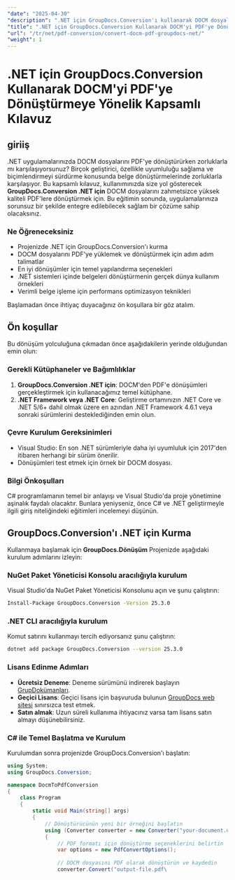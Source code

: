 ```yaml
---
"date": "2025-04-30"
"description": ".NET için GroupDocs.Conversion'ı kullanarak DOCM dosyalarını sorunsuz bir şekilde PDF'ye nasıl dönüştüreceğinizi öğrenin, uyumluluğu sağlayın ve biçimlendirmeyi koruyun. .NET geliştiricileri için mükemmel."
"title": ".NET için GroupDocs.Conversion Kullanarak DOCM'yi PDF'ye Dönüştürmeye Yönelik Kapsamlı Kılavuz"
"url": "/tr/net/pdf-conversion/convert-docm-pdf-groupdocs-net/"
"weight": 1
---
```


# .NET için GroupDocs.Conversion Kullanarak DOCM'yi PDF'ye Dönüştürmeye Yönelik Kapsamlı Kılavuz

## giriiş

.NET uygulamalarınızda DOCM dosyalarını PDF'ye dönüştürürken zorluklarla mı karşılaşıyorsunuz? Birçok geliştirici, özellikle uyumluluğu sağlama ve biçimlendirmeyi sürdürme konusunda belge dönüştürmelerinde zorluklarla karşılaşıyor. Bu kapsamlı kılavuz, kullanımınızda size yol gösterecek **GroupDocs.Conversion .NET için** DOCM dosyalarını zahmetsizce yüksek kaliteli PDF'lere dönüştürmek için. Bu eğitimin sonunda, uygulamalarınıza sorunsuz bir şekilde entegre edilebilecek sağlam bir çözüme sahip olacaksınız.

### Ne Öğreneceksiniz
- Projenizde .NET için GroupDocs.Conversion'ı kurma
- DOCM dosyalarını PDF'ye yüklemek ve dönüştürmek için adım adım talimatlar
- En iyi dönüşümler için temel yapılandırma seçenekleri
- .NET sistemleri içinde belgeleri dönüştürmenin gerçek dünya kullanım örnekleri
- Verimli belge işleme için performans optimizasyon teknikleri

Başlamadan önce ihtiyaç duyacağınız ön koşullara bir göz atalım.

## Ön koşullar

Bu dönüşüm yolculuğuna çıkmadan önce aşağıdakilerin yerinde olduğundan emin olun:

### Gerekli Kütüphaneler ve Bağımlılıklar
1. **GroupDocs.Conversion .NET için**: DOCM'den PDF'e dönüşümleri gerçekleştirmek için kullanacağımız temel kütüphane.
2. **.NET Framework veya .NET Core**: Geliştirme ortamınızın .NET Core ve .NET 5/6+ dahil olmak üzere en azından .NET Framework 4.6.1 veya sonraki sürümlerini desteklediğinden emin olun.

### Çevre Kurulum Gereksinimleri
- Visual Studio: En son .NET sürümleriyle daha iyi uyumluluk için 2017'den itibaren herhangi bir sürüm önerilir.
- Dönüşümleri test etmek için örnek bir DOCM dosyası.

### Bilgi Önkoşulları
C# programlamanın temel bir anlayışı ve Visual Studio'da proje yönetimine aşinalık faydalı olacaktır. Bunlara yeniyseniz, önce C# ve .NET geliştirmeyle ilgili giriş niteliğindeki eğitimleri incelemeyi düşünün.

## GroupDocs.Conversion'ı .NET için Kurma

Kullanmaya başlamak için **GroupDocs.Dönüşüm** Projenizde aşağıdaki kurulum adımlarını izleyin:

### NuGet Paket Yöneticisi Konsolu aracılığıyla kurulum
Visual Studio'da NuGet Paket Yöneticisi Konsolunu açın ve şunu çalıştırın:

```bash
Install-Package GroupDocs.Conversion -Version 25.3.0
```

### .NET CLI aracılığıyla kurulum
Komut satırını kullanmayı tercih ediyorsanız şunu çalıştırın:

```bash
dotnet add package GroupDocs.Conversion --version 25.3.0
```

### Lisans Edinme Adımları
- **Ücretsiz Deneme**: Deneme sürümünü indirerek başlayın [GrupDokümanları](https://releases.groupdocs.com/conversion/net/).
- **Geçici Lisans**: Geçici lisans için başvuruda bulunun [GroupDocs web sitesi](https://purchase.groupdocs.com/temporary-license/) sınırsızca test etmek.
- **Satın almak**: Uzun süreli kullanıma ihtiyacınız varsa tam lisans satın almayı düşünebilirsiniz.

### C# ile Temel Başlatma ve Kurulum
Kurulumdan sonra projenizde GroupDocs.Conversion'ı başlatın:

```csharp
using System;
using GroupDocs.Conversion;

namespace DocmToPdfConversion
{
    class Program
    {
        static void Main(string[] args)
        {
            // Dönüştürücünün yeni bir örneğini başlatın
            using (Converter converter = new Converter("your-document.dcom"))
            {
                // PDF formatı için dönüştürme seçeneklerini belirtin
                var options = new PdfConvertOptions();
                
                // DOCM dosyasını PDF olarak dönüştürün ve kaydedin
                converter.Convert("output-file.pdf\